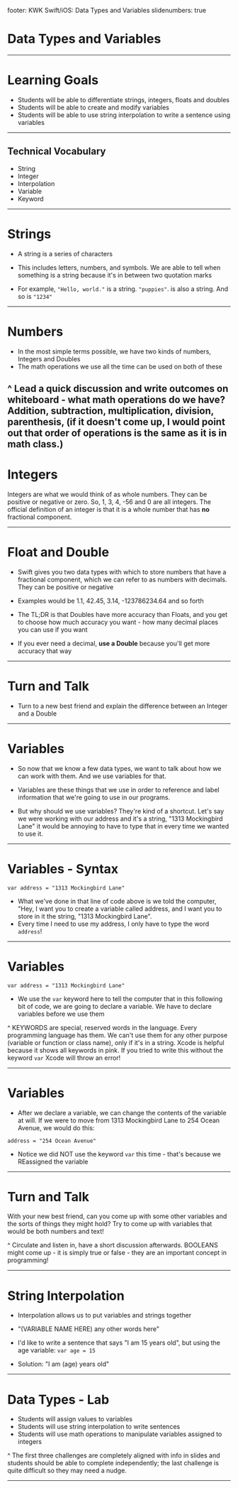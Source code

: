 footer: KWK Swift/iOS: Data Types and Variables
slidenumbers: true

# Data Types and Variables

---

# Learning Goals

* Students will be able to differentiate strings, integers, floats and doubles
* Students will be able to create and modify variables
* Students will be able to use string interpolation to write a sentence using variables

---

## Technical Vocabulary

* String
* Integer
* Interpolation
* Variable
* Keyword

---

# Strings

* A string is a series of characters

* This includes letters, numbers, and symbols. We are able to tell when something is a string because it's in between two quotation marks

* For example, `"Hello, world."` is a string. `"puppies"`. is also a string. And so is `"1234"`

---

# Numbers

* In the most simple terms possible, we have two kinds of numbers, Integers and Doubles
* The math operations we use all the time can be used on both of these

^ Lead a quick discussion and write outcomes on whiteboard - what math operations do we have?
Addition, subtraction, multiplication, division, parenthesis, (if it doesn't come up, I would point out that order of operations is the same as it is in math class.)
---

# Integers

Integers are what we would think of as whole numbers. They can be positive or negative or zero. So, 1, 3, 4, -56 and 0 are all integers. The official definition of an integer is that it is a whole number that has **no** fractional component.

---

# Float and Double

* Swift gives you two data types with which to store numbers that have a fractional component, which we can refer to as numbers with decimals. They can be positive or negative

* Examples would be 1.1, 42.45, 3.14, -123786234.64 and so forth

* The TL;DR is that Doubles have more accuracy than Floats, and you get to choose how much accuracy you want - how many decimal places you can use if you want

* If you ever need a decimal, **use a Double** because you'll get more accuracy that way

---

# Turn and Talk

* Turn to a new best friend and explain the difference between an Integer and a Double

---

# Variables

* So now that we know a few data types, we want to talk about how we can work with them. And we use variables for that.

* Variables are these things that we use in order to reference and label information that we're going to use in our programs.

* But why should we use variables? They're kind of a shortcut. Let's say we were working with our address and it's a string, "1313 Mockingbird Lane" it would be annoying to have to type that in every time we wanted to use it.

---

# Variables - Syntax

```
var address = "1313 Mockingbird Lane"
```

* What we've done in that line of code above is we told the computer, "Hey, I want you to create a variable called address, and I want you to store in it the string, "1313 Mockingbird Lane".
* Every time I need to use my address, I only have to type the word `address`!

---

# Variables

```
var address = "1313 Mockingbird Lane"
```

* We use the `var` keyword here to tell the computer that in this following bit of code, we are going to declare a variable. We have to declare variables before we use them

^ KEYWORDS are special, reserved words in the language. Every programming language has them. We can't use them for any other purpose (variable or function or class name), only if it's in a string.
Xcode is helpful because it shows all keywords in pink.
If you tried to write this without the keyword `var` Xcode will throw an error!

---

# Variables

* After we declare a variable, we can change the contents of the variable at will. If we were to move from 1313 Mockingbird Lane to 254 Ocean Avenue, we would do this:

```
address = "254 Ocean Avenue"
```
* Notice we did NOT use the keyword `var` this time - that's because we REassigned the variable

---

# Turn and Talk

With your new best friend, can you come up with some other variables and the sorts of things they might hold? Try to come up with variables that would be both numbers and text!

^ Circulate and listen in, have a short discussion afterwards.
BOOLEANS might come up - it is simply true or false - they are an important concept in programming!

---

# String Interpolation

* Interpolation allows us to put variables and strings together
* "\(VARIABLE NAME HERE) any other words here"
* I'd like to write a sentence that says "I am 15 years old", but using the age variable: `var age = 15`

* Solution: "I am \(age) years old"

---

# Data Types - Lab

* Students will assign values to variables
* Students will use string interpolation to write sentences
* Students will use math operations to manipulate variables assigned to integers

^ The first three challenges are completely aligned with info in slides and students should be able to complete independently; the last challenge is quite difficult so they may need a nudge.

---
